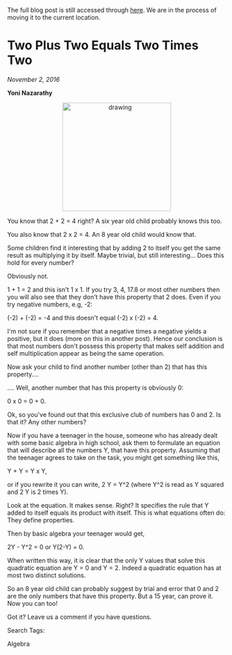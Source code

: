 The full blog post is still accessed through [here](https://www.1onepsilon.com/single-post/2016/11/02/Two-Plus-Two-Equals-Two-Times-Two). We are in the process of moving it to the current location.


# Two Plus Two Equals Two Times Two
*November 2, 2016*

**Yoni Nazarathy**

<center>
 <img class = "blog-inline-image" src="https://es-app.com/assets/QQQQ.jpg" alt="drawing" width="250px"/>
</center> 

You know that 2 + 2 = 4 right? A six year old child probably knows this too.

 

You also know that 2 x 2 = 4. An 8 year old child would know that.

 

Some children find it interesting that by adding 2 to itself you get the same result as multiplying it by itself. Maybe trivial, but still interesting... Does this hold for every number?

 

Obviously not. 

 

1 + 1 = 2 and this isn't 1 x 1. If you try 3, 4, 17.8 or most other numbers then you will also see that they don't have this property that 2 does. Even if you try negative numbers, e.g, -2:

 

(-2) + (-2) = -4  and this doesn't equal (-2) x (-2) = 4.

 

I'm not sure if you remember that a negative times a negative yields a positive, but it does (more on this in another post). Hence our conclusion is that most numbers don't possess this property that makes self addition and self multiplication appear as being the same operation.

 

Now ask your child to find another number (other than 2) that has this property....

 

.... Well, another number that has this property is obviously 0:

 

0 x 0 = 0 + 0.

 

Ok, so you've found out that this exclusive club of numbers has 0 and 2.  Is that it? Any other numbers?  

 

Now if you have a teenager in the house, someone who has already dealt with some basic algebra in high school, ask them to formulate an equation that will describe all the numbers Y, that have this property. Assuming that the teenager agrees to take on the task, you might get something like this,

 

Y + Y = Y x Y,

 

or if you rewrite it you can write, 2 Y = Y^2  (where Y^2 is read as Y squared and 2 Y is 2 times Y).

 

Look at the equation. It makes sense. Right? It specifies the rule that Y added to itself equals its product with itself. This is what equations often do: They define properties.

 

Then by basic algebra your teenager would get,

 

2Y - Y^2 = 0  or Y(2-Y) = 0.

 

When written this way, it is clear that the only Y values that solve this quadratic equation are Y = 0 and Y = 2. Indeed a quadratic equation has at most two distinct solutions.

 

So an 8 year old child can probably suggest by trial and error that 0 and 2 are the only numbers that have this property. But a 15 year, can prove it. Now you can too!

 

Got it? Leave us a comment if you have questions.

 

Search Tags:

Algebra